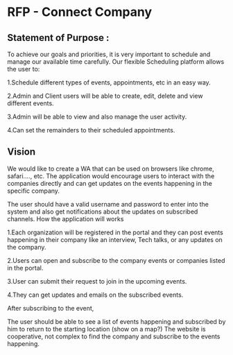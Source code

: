 # RFP - Connect Company

## Statement of Purpose :

To achieve our goals and priorities, it is very important to schedule and manage our available time carefully. Our flexible Scheduling platform allows the user to:

1.Schedule different types of events, appointments, etc in an easy way.

2.Admin and Client users will be able to create, edit, delete and view different events.

3.Admin will be able to view and also manage the user activity.

4.Can set the remainders to their scheduled appointments.
## Vision
We would like to create a WA that can be used on browsers like chrome, safari…., etc. The application would encourage users to interact with the companies directly and can get updates on the events happening in the specific company.

The user should have a valid username and password to enter into the system and also get notifications about the updates on subscribed channels. How the application will works

1.Each organization will be registered in the portal and they can post events happening in their company like an interview, Tech talks, or any updates on the company.

2.Users can open and subscribe to the company events or companies listed in the portal.

3.User can submit their request to join in the upcoming events.

4.They can get updates and emails on the subscribed events.

After subscribing to the event,

The user should be able to see a list of events happening and subscribed by him to return to the starting location (show on a map?) The website is cooperative, not complex to find the company and subscribe to the events happening.
